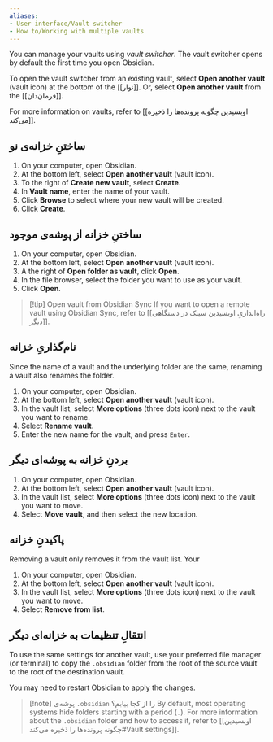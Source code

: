 ```yaml
---
aliases:
- User interface/Vault switcher
- How to/Working with multiple vaults
---
```

You can manage your vaults using _vault switcher_. The vault switcher opens by default the first time you open Obsidian.

To open the vault switcher from an existing vault, select **Open another vault** (vault icon) at the bottom of the [[نوار]]. Or, select **Open another vault** from the [[فرمان‌دان]].

For more information on vaults, refer to [[اوبسیدین چگونه پرونده‌ها را ذخیره می‌کند]].

## ساختنِ خزانه‌ی نو

1. On your computer, open Obsidian.
2. At the bottom left, select **Open another vault** (vault icon).
3. To the right of **Create new vault**, select **Create**.
4. In **Vault name**, enter the name of your vault.
5. Click **Browse** to select where your new vault will be created.
6. Click **Create**.

## ساختنِ خزانه از پوشه‌ی موجود

1. On your computer, open Obsidian.
2. At the bottom left, select **Open another vault** (vault icon).
3. A the right of **Open folder as vault**, click **Open**.
4. In the file browser, select the folder you want to use as your vault.
5. Click **Open**.

> [!tip] Open vault from Obsidian Sync
> If you want to open a remote vault using Obsidian Sync, refer to [[راه‌اندازیِ اوبسیدین سینک در دستگاهی دیگر]].

## نام‌گذاریِ خزانه

Since the name of a vault and the underlying folder are the same, renaming a vault also renames the folder.

1. On your computer, open Obsidian.
2. At the bottom left, select **Open another vault** (vault icon).
3. In the vault list, select **More options** (three dots icon) next to the vault you want to rename.
4. Select **Rename vault**.
5. Enter the new name for the vault, and press `Enter`.

## بردنِ خزانه به پوشه‌ای دیگر

1. On your computer, open Obsidian.
2. At the bottom left, select **Open another vault** (vault icon).
3. In the vault list, select **More options** (three dots icon) next to the vault you want to move.
4. Select **Move vault**, and then select the new location.

## پاکیدنِ خزانه

Removing a vault only removes it from the vault list. Your

1. On your computer, open Obsidian.
2. At the bottom left, select **Open another vault** (vault icon).
3. In the vault list, select **More options** (three dots icon) next to the vault you want to move.
4. Select **Remove from list**.

## انتقالِ تنظیمات به خزانه‌ای دیگر

To use the same settings for another vault, use your preferred file manager (or terminal) to copy the `.obsidian` folder from the root of the source vault to the root of the destination vault.

You may need to restart Obsidian to apply the changes.

> [!note] پوشه‌ی `.obsidian` را از کجا بیابم؟
> By default, most operating systems hide folders starting with a period (`.`). For more information about the `.obsidian` folder and how to access it, refer to [[اوبسیدین چگونه پرونده‌ها را ذخیره می‌کند#Vault settings]].
